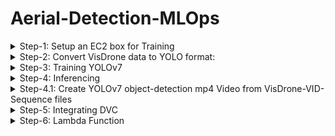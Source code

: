 # Aerial-Detection-MLOps
<details>
    <summary> Step-1: Setup an EC2 box for Training </summary>

- Instantiate a p3.2xlarge EC2 box (for data-parallel training get p3.8xlarge box) with the following AMI:
Deep Learning AMI GPU PyTorch 1.12.1 (Amazon Linux 2) 20221005
- Open ports 22, 80, 443, 8000-8002 from anywhere
- AWS configure
- source activate pytorch
- configure git if needed
- initialize wandb

</details>
<details>
    <summary> Step-2: Convert VisDrone data to YOLO format:</summary>

## Step-2.1: Convert VisDrone DET data

- git clone https://github.com/schwenkd/aerial-detection-mlops.git
- cd aerial-detection-mlops
- pip3 install -r yolov7/requirements.txt
- mkdir VisDrone
- cd VisDrone
- aws s3 cp s3://aerial-detection-mlops4/data/visdrone/raw-data/DET/VisDrone2019-DET-train.zip VisDrone2019-DET-train.zip
- aws s3 cp s3://aerial-detection-mlops4/data/visdrone/raw-data/DET/VisDrone2019-DET-val.zip VisDrone2019-DET-val.zip
- aws s3 cp s3://aerial-detection-mlops4/data/visdrone/raw-data/DET/VisDrone2019-DET-test-dev.zip VisDrone2019-DET-test-dev.zip
- unzip -d . VisDrone2019-DET-val.zip
- unzip -d . VisDrone2019-DET-train.zip
- unzip -d . VisDrone2019-DET-test-dev.zip
- mkdir VisDrone2019-DET-val
- mv -r annotations images VisDrone2019-DET-val
- cd /home/ec2-user/aerial-detection-mlops
- mkdir -r VisDrone/VisDrone2019-VID-test-dev
- python3 ./src/yolo_data_utils/convert_visdrone_DET_data_to_yolov7.py --output_image_size "(960, 544)"
- ? is this supposed to be here?  aws s3 cp s3://aerial-detection-mlops4/data/visdrone/yolov7-data/DET/VisDrone2019-DET-YOLOv7.zip VisDrone2019-DET-YOLOv7.zip 
- You can cleanup the VisDrone directory by deleting all the zip files containing the raw data.

## Step-2.2: Convert VisDrone VID data

- cd VisDrone
- aws s3 cp s3://aerial-detection-mlops4/data/visdrone/raw-data/Video/VisDrone2019-VID-train.zip VisDrone2019-VID-train.zip
- aws s3 cp s3://aerial-detection-mlops4/data/visdrone/raw-data/Video/VisDrone2019-VID-test-dev.zip VisDrone2019-VID-test-dev.zip
- aws s3 cp s3://aerial-detection-mlops4/data/visdrone/raw-data/Video/VisDrone2019-VID-val.zip VisDrone2019-VID-val.zip
- unzip -d . VisDrone2019-VID-train.zip
- unzip -d . VisDrone2019-VID-test-dev.zip
- unzip -d . VisDrone2019-VID-val.zip  
- mkdir -r VisDrone2019-VID-val/annotations
- mkdir -r VisDrone2019-VID-val/sequences
- cd ..
- python3 ./src/yolo_data_utils/convert_visdrone_VID_data_to_yolov7.py --output_image_size "(960, 544)"
- ? is this supposed to be here? aws s3 cp VisDrone2019-VID-YOLOv7.zip s3://aerial-detection-mlops4/data/visdrone/yolov7-data/Video/VisDrone2019-DET-YOLOv7.zip
- You can cleanup the VisDrone directory by deleting all the zip files containing the raw data.
</details>

<details>
    <summary> Step-3: Training YOLOv7 </summary>

- cd aerial-detection-mlops
- git clone https://github.com/ultralytics/yolov5.git
- pip3 install -r yolov5/requirements.txt 
- cd VisDrone
- aws s3 cp s3://aerial-detection-mlops4/data/visdrone/yolov7-data/DET/VisDrone2019-DET-YOLOv7.zip VisDrone2019-DET-YOLOv7.zip
- unzip -d . VisDrone2019-DET-YOLOv7.zip
- aws s3 cp s3://aerial-detection-mlops4/data/visdrone/yolov7-data/Video/VisDrone2019-VID-YOLOv7.zip VisDrone2019-VID-YOLOv7.zip
- unzip -d . VisDrone2019-VID-YOLOv7.zip
- cd ..
- bash ./src/train/train_yolov7.sh
- Save the best model to s3:
	 aws s3 sync ./exp11 s3://aerial-detection-mlops4/model/Visdrone/Yolov7/<yyyyMMdd>/<run_name>


</details>
<details>
    <summary> Step-4: Inferencing </summary>

- cd yolov7
- aws s3 cp s3://aerial-detection-mlops4/model/Visdrone/Yolov7/20221026/exp11/weights/best.pt ae-yolov7-best.pt
- python3 detect.py --weights ae-yolov7-best.pt --conf 0.4 --img-size 640 --source ../9999938_00000_d_0000208.jpg
- python3 detect.py --weights ae-yolov7-best.pt --conf 0.25 --img-size 640 --source yourvideo.mp4
### load the file to s3
- aws s3 cp runs/detect/exp2/9999938_00000_d_0000208.jpg s3://aerial-detection-mlops4/inferencing/test.jpg

</details>
<details>
    <summary> Step-4.1: Create YOLOv7 object-detection mp4 Video from VisDrone-VID-Sequence files </summary>

- go to aerial-detection-mlops directoru
- git pull https://github.com/schwenkd/aerial-detection-mlops.git
- create directories: "inferencing/video/input/" and "inferencing/video/output/"
- go to "aerial-detection-mlops/inferencing/video/input/" folder
- aws s3 cp  s3://aerial-detection-mlops4/data/visdrone/raw-data/Video/VisDrone2019-VID-test-challenge.zip VisDrone2019-VID-test-challenge.zip
- unzip -d . VisDrone2019-VID-test-challenge.zip
- go back to aerial-detection-mlops/yolov7 directory
- python3 ../src/yolo_data_utils/convert_image_sequences_to_video.py --image_sequence_folder ../inferencing/video/input/VisDrone2019-VID-test-challenge/sequences
   --output_mp4_video_folder ../inferencing/video/output --output_image_size "(960,544)" --fps 10
- go to  "aerial-detection-mlops/inferencing/video/output/" and execute the following command
- aws s3 cp uav0000006_06900_v.mp4 s3://deepak-mlops4-dev/capstone/deleteit/uav0000006_06900_v.mp4

</details>

<details>
    <summary> Step-5: Integrating DVC </summary>

- yum install pip
- pip3 install dvc
- dvc init
- dvc remote add yolov7_det_data -d s3://aerial-detection-mlops4/data/visdrone/yolov7-data/DET/VisDrone2019-DET-YOLOv7.zip
- dvc remote add raw_data_det_train s3://aerial-detection-mlops4/data/visdrone/raw-data/DET/VisDrone2019-DET-train.zip
- dvc remote add raw_data_det_val s3://aerial-detection-mlops4/data/visdrone/raw-data/DET/VisDrone2019-DET-val.zip
- dvc remote add raw_data_det_test-dev s3://aerial-detection-mlops4/data/visdrone/raw-data/DET/VisDrone2019-DET-test-dev.zip
- dvc remote add raw_data_det_test-challenge s3://aerial-detection-mlops4/data/visdrone/raw-data/DET/VisDrone2019-DET-test-challenge.zip
- dvc add .
- git commit -m "dvc init"

</details>

<details>
    <summary> Step-6: Lambda Function </summary>
    
- created Lambda function aerial-detection-mlops-lambda
- IAM role used is aerial-detection-mlops-lambda-role
- the function is triggered whenever we drop a file in s3://aerial-detection-mlops4/inferencing/photos/input folder
- this function will call a detection-service that will inturn call the triton server
</details>
